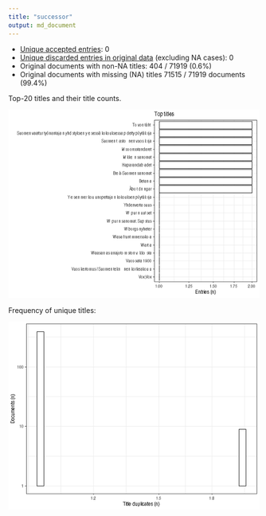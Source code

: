 ```yaml
---
title: "successor"
output: md_document
---
```




* [Unique accepted entries](output.tables/succersor_accepted.csv): 0
* [Unique discarded entries in original data](output.tables/successor_discarded.csv) (excluding NA cases): 0
* Original documents with non-NA titles: 404 / 71919 (0.6%)
* Original documents with missing (NA) titles 71515 / 71919 documents (99.4%)


 Top-20 titles and their title counts.
 
![plot of chunk summarytitle](figure/rmd_successor_summarytitle-1.png)

Frequency of unique titles:
  
![plot of chunk uniquetitles](figure/rmd_successor_uniquetitles-1.png)

